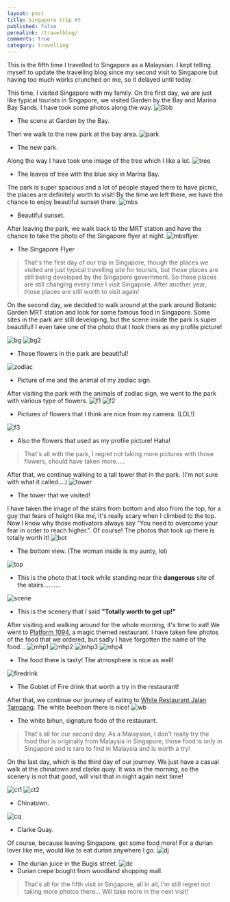 ```yaml
---
layout: post
title: Singapore trip #5
published: false
permalink: /travelblog/
comments: true
category: travelling
---
```

This is the fifth time I travelled to Singapore as a Malaysian. I kept telling myself to update the travelling blog since my second visit to Singapore but having too much works crunched on me, so it delayed until today.

This time, I visited Singapore with my family. On the first day, we are just like typical tourists in Singapore, we visited Garden by the Bay and Marina Bay Sands. I have took some photos along the way. 
![Gbb](/images/gardenbythebay.jpg)
* The scene at Garden by the Bay.

Then we walk to the new park at the bay area.
![park](/images/park.jpg)
* The new park.

Along the way I have took one image of the tree which I like a lot. 
![tree](/images/treealongtheway.jpg)
* The leaves of tree with the blue sky in Marina Bay.

The park is super spacious and a lot of people stayed there to have picnic, the places are definitely worth to visit! By the time we left there, we have the chance to enjoy beautiful sunset there.
![mbs](/images/marinabaysands.jpg)
* Beautiful sunset.

After leaving the park, we walk back to the MRT station and have the chance to take the photo of the Singapore flyer at night.
![mbsflyer](/images/mbsflyer.jpg)
* The Singapore Flyer

> That's the first day of our trip in Singapore, though the places we visited are just typical travelling site for tourists, but those places are still being developed by the Singapore government. So those places are still changing every time I visit Singapore. After another year, those places are still worth to visit again!

On the second day, we decided to walk around at the park around Botanic Garden MRT station and look for some famous food in Singapore.
Some sites in the park are still developing, but the scene inside the park is super beautiful! I even take one of the photo that I took there as my profile picture!

![bg](/images/botanicgarden.jpg)
![bg2](/images/botanicgarden2.jpg)
* Those flowers in the park are beautiful!

![zodiac](/images/meandmyzodiac.jpg)
* Picture of me and the animal of my zodiac sign.

After visiting the park with the animals of zodiac sign, we went to the park with various type of flowers. 
![f1](/images/flower.jpg)
![f2](/images/flower2.jpg)
* Pictures of flowers that I think are nice from my camera. (LOL!)

![f3](/images/flower3.jpg)
* Also the flowers that used as my profile picture! Haha!

> That's all with the park, I regret not taking more pictures with those flowers, should have taken more.....

After that, we continue walking to a tall tower that in the park. (I'm not sure with what it called....)
![tower](/images/tower.jpg)
* The tower that we visited!

I have taken the image of the stairs from bottom and also from the top, for a guy that fears of height like me, it's really scary when I climbed to the top. Now I know why those motivators always say "You need to overcome your fear in order to reach higher.". Of course! The photos that took up there is totally worth it!
![bot](/images/towercapfrombot.jpg)
* The bottom view. (The woman inside is my aunty, lol)

![top](/images/towercapfromtop.jpg)
* This is the photo that I took while standing near the **dangerous** site of the stairs..........

![scene](/images/sceneontop.jpg)
* This is the scenery that I said **"Totally worth to get up!"**

After visiting and walking around for the whole morning, it's time to eat!
We went to [Platform 1094](http://www.ffl.com.sg/Platform1094/Home), a magic themed restaurant. I have taken few photos of the food that we ordered, but sadly I have forgotten the name of the food...
![mhp1](/images/mealHP1.jpg)
![mhp2](/images/mealHP2.jpg)
![mhp3](/images/mealHP3.jpg)
![mhp4](/images/mealHP4.jpg)
* The food there is tasty! The atmosphere is nice as well!

![firedrink](/images/firedrink.gif)
* The Goblet of Fire drink that worth a try in the restaurant!

After that, we continue our journey of eating to [White Restaurant Jalan Tampang](http://whiterestaurant.com.sg/). The white beehoon there is nice!
![wb](/images/whitebihun.jpg)
* The white bihun, signature fodo of the restaurant.

> That's all for our second day. As a Malaysian, I don't really try the food that is originally from Malaysia in Singapore, those food is only in Singapore and is rare to find in Malaysia and is worth a try!

On the last day, which is the third day of our journey. We just have a casual walk at the chinatown and clarke quay. It was in the morning, so the scenery is not that good, will visit that in night again next time!

![ct1](/images/chinatown1.jpg)
![ct2](/images/chinatown2.jpg)
* Chinatown.

![cq](/images/clarkequay.jpg)
* Clarke Quay.

Of course, because leaving Singapore, get some food more! For a durian lover like me, would like to eat durian anywhere I go.
![dj](/images/durianjuice.jpg)
* The durian juice in the Bugis street.
![dc](/images/duriancrepe.jpg)
* Durian crepe bought from woodland shopping mall.

> That's all for the fifth visit in Singapore, all in all, I'm still regret not taking more photos there... Will take more in the next visit!
